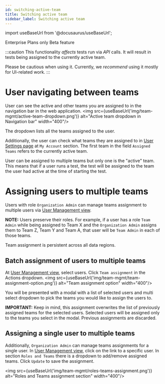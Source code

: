 ```yaml
---
id: switching-active-team
title: Switching active team
sidebar_label: Switching active team
---
```


import useBaseUrl from '@docusaurus/useBaseUrl';

<p><span className="sauceGreen">Enterprise Plans only</span> <span className="sauceYellow">Beta feature</span></p>

:::caution
This functionality _affects_ tests run via _API_ calls. It will result in tests being assigned to the currently active team.

Please be cautious when using it. Currently, we _recommend_ using it mostly for UI-related work.
:::

# User navigating between teams

User can see the active and other teams you are assigned to in the navigation bar in the web application.
<img src={useBaseUrl('img/team-mgmt/active-team-dropdown.png')} alt="Active team dropdown in Navigation bar" width="400"/>

The dropdown lists all the teams assigned to the user.

Additionally, the user can check what teams they are assigned to in [User Settings page](https://app.saucelabs.com/user-settings) at `My Account` section. The first team in the field `Assigned Teams` refers to the currently active team.

User can be assigned to multiple teams but only one is the "active" team. This means that if a user runs a test, the test will be assigned to the team the user had active at the time of starting the test.

# Assigning users to multiple teams

Users with role `Organization Admin` can manage teams assignment to multiple users via [User Management view](https://app.saucelabs.com/team-management/users).

**NOTE:** Users preserve their roles. For example, if a user has a role `Team Admin` while being assigned to Team X and the `Organization Admin` assigns them to Team Z, Team Y and Team A, that user will be `Team Admin` in each of those teams.

Team assignment is persistent across all data regions.

## Batch assignment of users to multiple teams

At [User Management view](https://app.saucelabs.com/team-management/users), select users. Click `Team assignment` in the Actions dropdown.
<img src={useBaseUrl('img/team-mgmt/team-assignment-option.png')} alt="Team assignment option" width="400"/>

You will be presented with a modal with a list of selected users and multi select dropdown to pick the teams you would like to assign the users to.

**IMPORTANT:** Keep in mind, this assignment overwrites the list of previously assigned teams for the selected users. Selected users will be assigned only to the teams you select in the modal. Previous assignments are discarded.

## Assigning a single user to multiple teams

Additionally, `Organization Admin` can manage teams assignments for a single user. In [User Management view](https://app.saucelabs.com/team-management/users), click on the link to a specific user. In section `Roles and Teams` there is a dropdown to add/remove assigned teams. Click `Update` to save the assignment.

<img src={useBaseUrl('img/team-mgmt/roles-teams-assignment.png')} alt="Roles and Teams assignment section" width="400"/>
